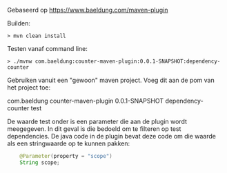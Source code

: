 Gebaseerd op https://www.baeldung.com/maven-plugin

Builden: 
```
> mvn clean install
```

Testen vanaf command line:
```
> ./mvnw com.baeldung:counter-maven-plugin:0.0.1-SNAPSHOT:dependency-counter
```

Gebruiken vanuit een "gewoon" maven project.
Voeg dit aan de pom van het project toe:

<build>
    <plugins>
        <plugin>
            <groupId>com.baeldung</groupId>
            <artifactId>counter-maven-plugin</artifactId>
            <version>0.0.1-SNAPSHOT</version>
            <executions>
                <execution>
                    <goals>
                        <goal>dependency-counter</goal>
                    </goals>
                </execution>
            </executions>
            <configuration>
                <scope>test</scope>
            </configuration>
        </plugin>
    </plugins>
</build>

De waarde test onder <configuration><scope> is een parameter die aan de plugin wordt meegegeven.
In dit geval is die bedoeld om te filteren op test dependencies.
De java code in de plugin bevat deze code om die waarde als een stringwaarde op te kunnen pakken:
```java
    @Parameter(property = "scope")
    String scope;
```